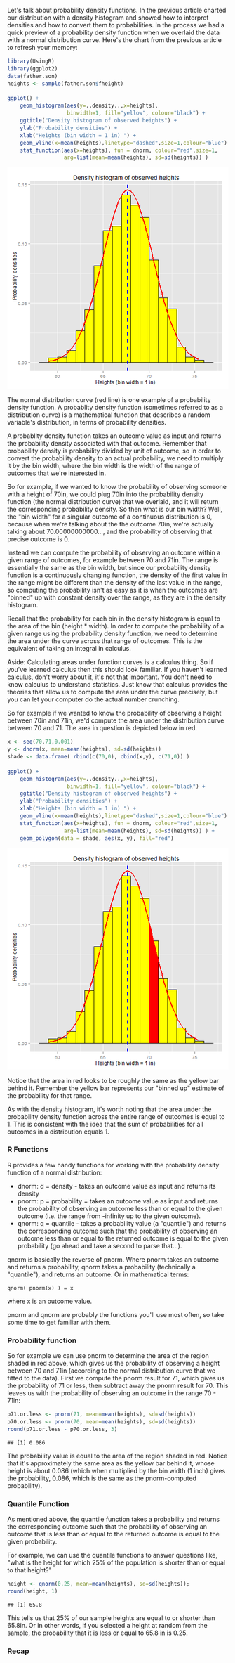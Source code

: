 

Let's talk about probability density functions.  In the previous article charted our distribution with a density histogram and showed how to interpret densities and how to convert them to probabilities.  In the process we had a quick preview of a probability density function when we overlaid the data with a normal distribution curve.  Here's the chart from the previous article to refresh your memory:


```r
library(UsingR)
library(ggplot2)
data(father.son)
heights <- sample(father.son$fheight)

ggplot() + 
    geom_histogram(aes(y=..density..,x=heights), 
                   binwidth=1, fill="yellow", colour="black") +
    ggtitle("Density histogram of observed heights") + 
    ylab("Probability densities") + 
    xlab("Heights (bin width = 1 in) ") +
    geom_vline(x=mean(heights),linetype="dashed",size=1,colour="blue") +
    stat_function(aes(x=heights), fun = dnorm, colour="red",size=1,
                  arg=list(mean=mean(heights), sd=sd(heights)) )
```

![plot of chunk unnamed-chunk-1](figure/unnamed-chunk-1-1.png) 

The normal distribution curve (red line) is one example of a probability density function.  A probablity density function (sometimes referred to as a distribution curve) is a mathematical function that describes a random variable's distribution, in terms of probability densities.

A probablity density function takes an outcome value as input and returns the probability density associated with that outcome.  Remember that probability density is probability divided by unit of outcome, so in order to convert the probability density to an actual probability, we need to multiply it by the bin width, where the bin width is the width of the range of outcomes that we're interested in.

So for example, if we wanted to know the probability of observing someone with a height of 70in, we could plug 70in into the probability density function (the normal distribution curve) that we overlaid, and it will return the corresponding probability density.  So then what is our bin width?  Well, the "bin width" for a singular outcome of a continuous distribution is 0, because when we're talking about the the outcome 70in, we're actually talking about 70.00000000000..., and the probability of observing that precise outcome is 0.

Instead we can compute the probability of observing an outcome within a given range of outcomes, for example between 70 and 71in.  The range is essentially the same as the bin width, but since our probability density function is a continuously changing function, the density of the first value in the range might be different than the density of the last value in the range, so computing the probability isn't as easy as it is when the outcomes are "binned" up with constant density over the range, as they are in the density histogram.  

Recall that the probability for each bin in the density histogram is equal to the area of the bin (height * width).  In order to compute the probability of a given range using the probability density function, we need to determine the area under the curve across that range of outcomes.  This is the equivalent of taking an integral in calculus. 

Aside: Calculating areas under function curves is a calculus thing.  So if you've learned calculus then this should look familiar.  If you haven't learned calculus, don't worry about it, it's not that important.  You don't need to know calculus to understand statistics.  Just know that calculus provides the theories that allow us to compute the area under the curve precisely; but you can let your computer do the actual number crunching.

So for example if we wanted to know the probability of observing a height between 70in and 71in, we'd compute the area under the distribution curve between 70 and 71.  The area in question is depicted below in red.


```r
x <- seq(70,71,0.001)
y <- dnorm(x, mean=mean(heights), sd=sd(heights))
shade <- data.frame( rbind(c(70,0), cbind(x,y), c(71,0)) )

ggplot() + 
    geom_histogram(aes(y=..density..,x=heights), 
                   binwidth=1, fill="yellow", colour="black") +
    ggtitle("Density histogram of observed heights") + 
    ylab("Probability densities") + 
    xlab("Heights (bin width = 1 in) ") +
    geom_vline(x=mean(heights),linetype="dashed",size=1,colour="blue") +
    stat_function(aes(x=heights), fun = dnorm, colour="red",size=1,
                  arg=list(mean=mean(heights), sd=sd(heights)) ) +
    geom_polygon(data = shade, aes(x, y), fill="red")
```

![plot of chunk unnamed-chunk-2](figure/unnamed-chunk-2-1.png) 

Notice that the area in red looks to be roughly the same as the yellow bar behind it. Remember the yellow bar represents our "binned up" estimate of the probability for that range.

As with the density histogram, it's worth noting that the area under the probability density function across the entire range of outcomes is equal to 1.  This is consistent with the idea that the sum of probabilities for all outcomes in a distribution equals 1. 

### R Functions

R provides a few handy functions for working with the probability density function of a normal distribution:   

* dnorm: d = density - takes an outcome value as input and returns its density
* pnorm: p = probability = takes an outcome value as input and returns the probability of observing an outcome less than or equal to the given outcome (i.e. the range from -infinity up to the given outcome).
* qnorm: q = quantile - takes a probability value (a "quantile") and returns the corresponding outcome such that the probability of observing an outcome less than or equal to the returned outcome is equal to the given probability (go ahead and take a second to parse that...).

qnorm is basically the reverse of pnorm.  Where pnorm takes an outcome and returns a probability, qnorm takes a probability (technically a "quantile"), and returns an outcome.  Or in mathematical terms:

    qnorm( pnorm(x) ) = x

where x is an outcome value.  

pnorm and qnorm are probably the functions you'll use most often, so take some time to get familiar with them. 

### Probability function

So for example we can use pnorm to determine the area of the region shaded in red above, which gives us the probability of observing a height between 70 and 71in (according to the normal distribution curve that we fitted to the data).  First we compute the pnorm result for 71, which gives us the probability of 71 or less, then subtract away the pnorm result for 70.  This leaves us with the probability of observing an outcome in the range 70 - 71in:


```r
p71.or.less <- pnorm(71, mean=mean(heights), sd=sd(heights))
p70.or.less <- pnorm(70, mean=mean(heights), sd=sd(heights))
round(p71.or.less - p70.or.less, 3)
```

```
## [1] 0.086
```

The probability value is equal to the area of the region shaded in red.  Notice that it's approximately the same area as the yellow bar behind it, whose height is about 0.086 (which when multiplied by the bin width (1 inch) gives the probability, 0.086, which is the same as the pnorm-computed probability).

### Quantile Function

As mentioned above, the quantile function takes a probability and returns the corresponding outcome such that the probability of observing an outcome that is less than or equal to the returned outcome is equal to the given probability.  

For example, we can use the quantile functions to answer questions like, "what is the height for which 25% of the population is shorter than or equal to that height?"


```r
height <- qnorm(0.25, mean=mean(heights), sd=sd(heights));
round(height, 1)
```

```
## [1] 65.8
```

This tells us that 25% of our sample heights are equal to or shorter than 65.8in.  Or in other words, if you selected a height at random from the sample, the probability that it is less or equal to 65.8 in is 0.25.


### Recap




